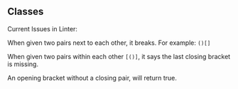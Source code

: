 ## Classes

Current Issues in Linter:

When given two pairs next to each other, it breaks. For example: `()[]`

When given two pairs within each other `[()]`, it says the last closing bracket is missing.

An opening bracket without a closing pair, will return true.

